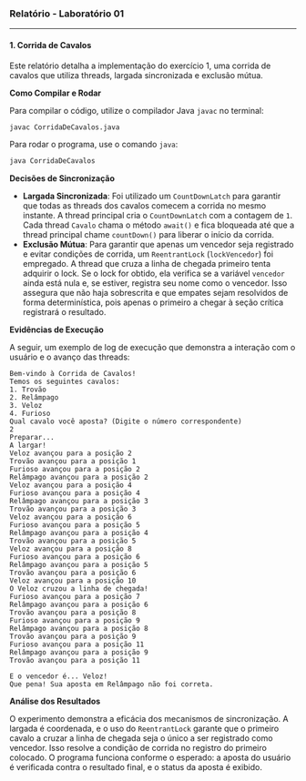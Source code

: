 ### Relatório - Laboratório 01

-----

#### 1\. Corrida de Cavalos

Este relatório detalha a implementação do exercício 1, uma corrida de cavalos que utiliza threads, largada sincronizada e exclusão mútua.

**Como Compilar e Rodar**

Para compilar o código, utilize o compilador Java `javac` no terminal:

```sh
javac CorridaDeCavalos.java
```

Para rodar o programa, use o comando `java`:

```sh
java CorridaDeCavalos
```

**Decisões de Sincronização**

  * **Largada Sincronizada**: Foi utilizado um `CountDownLatch` para garantir que todas as threads dos cavalos comecem a corrida no mesmo instante. A thread principal cria o `CountDownLatch` com a contagem de `1`. Cada thread `Cavalo` chama o método `await()` e fica bloqueada até que a thread principal chame `countDown()` para liberar o início da corrida.
  * **Exclusão Mútua**: Para garantir que apenas um vencedor seja registrado e evitar condições de corrida, um `ReentrantLock` (`lockVencedor`) foi empregado. A thread que cruza a linha de chegada primeiro tenta adquirir o lock. Se o lock for obtido, ela verifica se a variável `vencedor` ainda está nula e, se estiver, registra seu nome como o vencedor. Isso assegura que não haja sobrescrita e que empates sejam resolvidos de forma determinística, pois apenas o primeiro a chegar à seção crítica registrará o resultado.

**Evidências de Execução**

A seguir, um exemplo de log de execução que demonstra a interação com o usuário e o avanço das threads:

```
Bem-vindo à Corrida de Cavalos!
Temos os seguintes cavalos:
1. Trovão
2. Relâmpago
3. Veloz
4. Furioso
Qual cavalo você aposta? (Digite o número correspondente)
2
Preparar...
A largar!
Veloz avançou para a posição 2
Trovão avançou para a posição 1
Furioso avançou para a posição 2
Relâmpago avançou para a posição 2
Veloz avançou para a posição 4
Furioso avançou para a posição 4
Relâmpago avançou para a posição 3
Trovão avançou para a posição 3
Veloz avançou para a posição 6
Furioso avançou para a posição 5
Relâmpago avançou para a posição 4
Trovão avançou para a posição 5
Veloz avançou para a posição 8
Furioso avançou para a posição 6
Relâmpago avançou para a posição 5
Trovão avançou para a posição 6
Veloz avançou para a posição 10
O Veloz cruzou a linha de chegada!
Furioso avançou para a posição 7
Relâmpago avançou para a posição 6
Trovão avançou para a posição 8
Furioso avançou para a posição 9
Relâmpago avançou para a posição 8
Trovão avançou para a posição 9
Furioso avançou para a posição 11
Relâmpago avançou para a posição 9
Trovão avançou para a posição 11

E o vencedor é... Veloz!
Que pena! Sua aposta em Relâmpago não foi correta.
```

**Análise dos Resultados**

O experimento demonstra a eficácia dos mecanismos de sincronização. A largada é coordenada, e o uso do `ReentrantLock` garante que o primeiro cavalo a cruzar a linha de chegada seja o único a ser registrado como vencedor. Isso resolve a condição de corrida no registro do primeiro colocado. O programa funciona conforme o esperado: a aposta do usuário é verificada contra o resultado final, e o status da aposta é exibido.